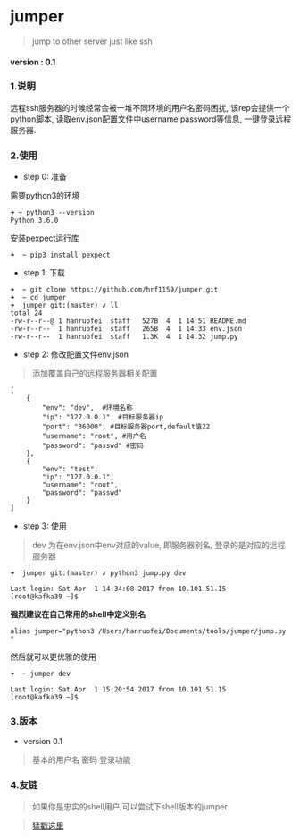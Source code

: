 # jumper
> jump to other server just like ssh

#### version : 0.1


### 1.说明
远程ssh服务器的时候经常会被一堆不同环境的用户名密码困扰, 该rep会提供一个python脚本, 读取env.json配置文件中username password等信息, 一键登录远程服务器.

### 2.使用
* step 0: 准备

需要python3的环境

```
➜ ~ python3 --version
Python 3.6.0
```
安装pexpect运行库

```
➜  ~ pip3 install pexpect
```
* step 1: 下载

```
➜  ~ git clone https://github.com/hrf1159/jumper.git
➜  ~ cd jumper
➜  jumper git:(master) ✗ ll
total 24
-rw-r--r--@ 1 hanruofei  staff   527B  4  1 14:51 README.md
-rw-r--r--  1 hanruofei  staff   265B  4  1 14:33 env.json
-rw-r--r--  1 hanruofei  staff   1.3K  4  1 14:32 jump.py
```
* step 2: 修改配置文件env.json

> 添加覆盖自己的远程服务器相关配置

```
[
    {
        "env": "dev",  #环境名称
        "ip": "127.0.0.1", #目标服务器ip
        "port": "36000", #目标服务器port,default值22
        "username": "root", #用户名
        "password": "passwd" #密码
    },
    {
        "env": "test",
        "ip": "127.0.0.1",
        "username": "root",
        "password": "passwd"
    }
]
```
* step 3: 使用

> dev 为在env.json中env对应的value, 即服务器别名, 登录的是对应的远程服务器

```
➜  jumper git:(master) ✗ python3 jump.py dev
 
Last login: Sat Apr  1 14:34:08 2017 from 10.101.51.15
[root@kafka39 ~]$ 
```
**强烈建议在自己常用的shell中定义别名**

```
alias jumper="python3 /Users/hanruofei/Documents/tools/jumper/jump.py "
```
然后就可以更优雅的使用

```
➜  ~ jumper dev

Last login: Sat Apr  1 15:20:54 2017 from 10.101.51.15
[root@kafka39 ~]$ 
```

### 3.版本
* version 0.1

> 基本的用户名 密码 登录功能

### 4.友链
> 如果你是忠实的shell用户,可以尝试下shell版本的jumper

> [猛戳这里](https://github.com/LuoDi-Nate/Jumper)
